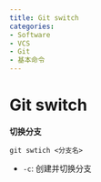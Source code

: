 ```yaml
---
title: Git switch
categories:
- Software
- VCS
- Git
- 基本命令
---
```

# Git switch

**切换分支**

 ```shell
git swtich <分支名>
 ```

- `-c`: 创建并切换分支
